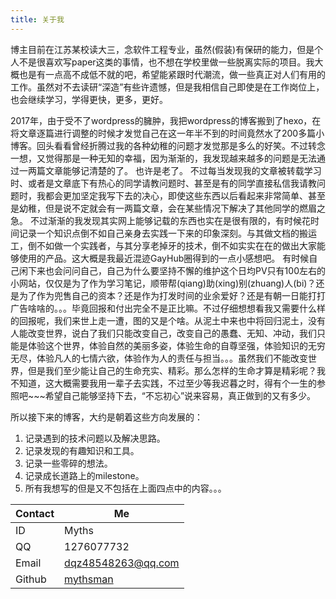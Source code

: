 ```yaml
---
title: 关于我
---
```


博主目前在江苏某校读大三，念软件工程专业，虽然(假装)有保研的能力，但是个人不是很喜欢写paper这类的事情，也不想在学校里做一些脱离实际的项目。我大概也是有一点高不成低不就的吧，希望能紧跟时代潮流，做一些真正对人们有用的工作。虽然对不去读研“深造”有些许遗憾，但是我相信自己即使是在工作岗位上，也会继续学习，学得更快，更多，更好。

2017年，由于受不了wordpress的臃肿，我把wordpress的博客搬到了hexo，在将文章逐篇进行调整的时候才发觉自己在这一年半不到的时间竟然水了200多篇小博客。回头看看曾经折腾过我的各种幼稚的问题才发觉那是多么的好笑。不过转念一想，又觉得那是一种无知的幸福，因为渐渐的，我发现越来越多的问题是无法通过一两篇文章能够记清楚的了。
也许是老了。
不过每当发现我的文章被转载学习时、或者是文章底下有热心的同学请教问题时、甚至是有的同学直接私信我请教问题时，我都会更加坚定我写下去的决心，即使这些东西以后看起来非常简单、甚至是幼稚，但是说不定就会有一两篇文章，会在某些情况下解决了其他同学的燃眉之急。
不过渐渐的我发现其实网上能够记载的东西也实在是很有限的，有时候花时间记录一个知识点倒不如自己亲身去实践一下来的印象深刻。与其做文档的搬运工，倒不如做一个实践者，与其分享老掉牙的技术，倒不如实实在在的做出大家能够使用的产品。这大概是我最近混迹GayHub圈得到的一点小感想吧。
有时候自己闲下来也会问问自己，自己为什么要坚持不懈的维护这个日均PV只有100左右的小网站，仅仅是为了作为学习笔记，顺带帮(qiang)助(xing)别(zhuang)人(bi)？还是为了作为兜售自己的资本？还是作为打发时间的业余爱好？还是有朝一日能打打广告啥啥的。。。毕竟回报和付出完全不是正比嘛。不过仔细想想看我又需要什么样的回报呢，我们来世上走一遭，图的又是个啥。从泥土中来也中将回归泥土，没有人能改变世界，说白了我们只能改变自己，改变自己的愚蠢、无知、冲动，我们只能是体验这个世界，体验自然的美丽多姿，体验生命的自尊坚强，体验知识的无穷无尽，体验凡人的七情六欲，体验作为人的责任与担当。。。虽然我们不能改变世界，但是我们至少能让自己的生命充实、精彩。那么怎样的生命才算是精彩呢？我不知道，这大概需要我用一辈子去实践，不过至少等我迟暮之时，得有个一生的参照吧~~~希望自己能够坚持下去，“不忘初心”说来容易，真正做到的又有多少。

所以接下来的博客，大约是朝着这些方向发展的：

1. 记录遇到的技术问题以及解决思路。
2. 记录发现的有趣知识和工具。
3. 记录一些零碎的想法。
4. 记录成长道路上的milestone。
5. 所有我想写的但是又不包括在上面四点中的内容。。。

|Contact|Me|
|-|-|
|ID|Myths|
|QQ|1276077732|
|Email|dqz48548263@qq.com|
|Github|[mythsman](https://github.com/mythsman)|
